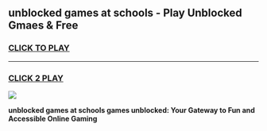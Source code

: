 
## unblocked games at schools - Play Unblocked Gmaes & Free
<h3>
<a href="https://news.freeplayer.one?title=unblocked_games_at_schools&ref=16F">CLICK TO PLAY</a></h3>
<hr>

<h3>
<a href="https://news.freeplayer.one?title=unblocked_games_at_schools&ref=16F">CLICK 2 PLAY</a>
  
</h3>

<a href="https://news.freeplayer.one?title=unblocked_games_at_schools&ref=16F/"><img src="https://clearcache.store/games.png"></a>


**unblocked games at schools games unblocked: Your Gateway to Fun and Accessible Online Gaming**
